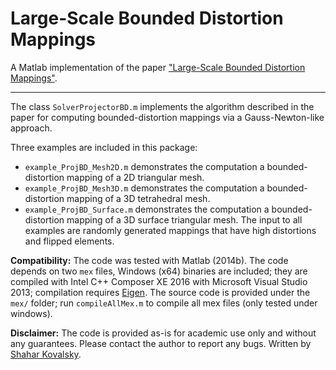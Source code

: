 Large-Scale Bounded Distortion Mappings
====

A Matlab implementation of the paper ["Large-Scale Bounded Distortion Mappings"](https://shaharkov.github.io/projects/LargeScaleBD_lowRes.pdf).

----
The class `SolverProjectorBD.m` implements the algorithm described in the paper for computing bounded-distortion mappings via a Gauss-Newton-like approach.

Three examples are included in this package:
- `example_ProjBD_Mesh2D.m` demonstrates the computation a bounded-distortion mapping of a 2D triangular mesh.
- `example_ProjBD_Mesh3D.m` demonstrates the computation a bounded-distortion mapping of a 3D tetrahedral mesh.
- `example_ProjBD_Surface.m` demonstrates the computation a bounded-distortion mapping of a 3D surface triangular mesh.
The input to all examples are randomly generated mappings that have high distortions and flipped elements.

**Compatibility:** The code was tested with Matlab (2014b). The code depends on two `mex` files, Windows (x64) binaries are included; they are compiled with Intel C++ Composer XE 2016 with Microsoft Visual Studio 2013; compilation requires [Eigen](http://eigen.tuxfamily.org/). The source code is provided under the `mex/` folder; run `compileAllMex.m` to compile all mex files (only tested under windows).

**Disclaimer:**
The code is provided as-is for academic use only and without any guarantees. Please contact the author to report any bugs. 
Written by [Shahar Kovalsky](http://www.wisdom.weizmann.ac.il/~shaharko/).
